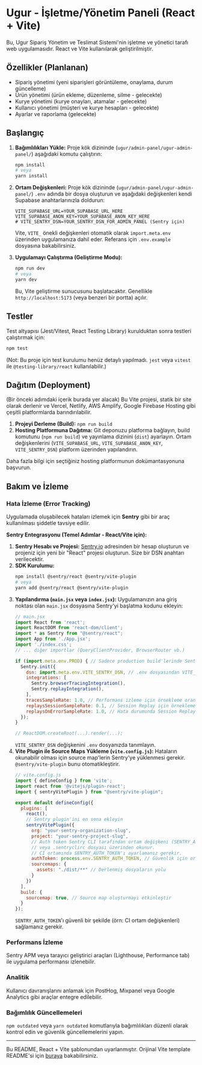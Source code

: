 # Ugur - İşletme/Yönetim Paneli (React + Vite)

Bu, Ugur Sipariş Yönetim ve Teslimat Sistemi'nin işletme ve yönetici tarafı web uygulamasıdır. React ve Vite kullanılarak geliştirilmiştir.

## Özellikler (Planlanan)
- Sipariş yönetimi (yeni siparişleri görüntüleme, onaylama, durum güncelleme)
- Ürün yönetimi (ürün ekleme, düzenleme, silme - gelecekte)
- Kurye yönetimi (kurye onayları, atamalar - gelecekte)
- Kullanıcı yönetimi (müşteri ve kurye hesapları - gelecekte)
- Ayarlar ve raporlama (gelecekte)

## Başlangıç

1.  **Bağımlılıkları Yükle:**
    Proje kök dizininde (`ugur/admin-panel/ugur-admin-panel/`) aşağıdaki komutu çalıştırın:
    ```bash
    npm install
    # veya
    yarn install
    ```

2.  **Ortam Değişkenleri:**
    Proje kök dizininde (`ugur/admin-panel/ugur-admin-panel/`) `.env` adında bir dosya oluşturun ve aşağıdaki değişkenleri kendi Supabase anahtarlarınızla doldurun:
    ```env
    VITE_SUPABASE_URL=YOUR_SUPABASE_URL_HERE
    VITE_SUPABASE_ANON_KEY=YOUR_SUPABASE_ANON_KEY_HERE
    # VITE_SENTRY_DSN=YOUR_SENTRY_DSN_FOR_ADMIN_PANEL (Sentry için)
    ```
    Vite, `VITE_` önekli değişkenleri otomatik olarak `import.meta.env` üzerinden uygulamanıza dahil eder. Referans için `.env.example` dosyasına bakabilirsiniz.

3.  **Uygulamayı Çalıştırma (Geliştirme Modu):**
    ```bash
    npm run dev
    # veya
    yarn dev
    ```
    Bu, Vite geliştirme sunucusunu başlatacaktır. Genellikle `http://localhost:5173` (veya benzeri bir portta) açılır.

## Testler
Test altyapısı (Jest/Vitest, React Testing Library) kurulduktan sonra testleri çalıştırmak için:
```bash
npm test
```
(Not: Bu proje için test kurulumu henüz detaylı yapılmadı. `jest` veya `vitest` ile `@testing-library/react` kullanılabilir.)

## Dağıtım (Deployment)
(Bir önceki adımdaki içerik burada yer alacak)
Bu Vite projesi, statik bir site olarak derlenir ve Vercel, Netlify, AWS Amplify, Google Firebase Hosting gibi çeşitli platformlarda barındırılabilir.
1.  **Projeyi Derleme (Build):** `npm run build`
2.  **Hosting Platformuna Dağıtma:** Git deponuzu platforma bağlayın, build komutunu (`npm run build`) ve yayınlama dizinini (`dist`) ayarlayın. Ortam değişkenlerini (`VITE_SUPABASE_URL`, `VITE_SUPABASE_ANON_KEY`, `VITE_SENTRY_DSN`) platform üzerinden yapılandırın.

Daha fazla bilgi için seçtiğiniz hosting platformunun dokümantasyonuna başvurun.

## Bakım ve İzleme

### Hata İzleme (Error Tracking)
Uygulamada oluşabilecek hataları izlemek için **Sentry** gibi bir araç kullanılması şiddetle tavsiye edilir.

**Sentry Entegrasyonu (Temel Adımlar - React/Vite için):**
1.  **Sentry Hesabı ve Projesi:** [Sentry.io](https://sentry.io/) adresinden bir hesap oluşturun ve projeniz için yeni bir "React" projesi oluşturun. Size bir DSN anahtarı verilecektir.
2.  **SDK Kurulumu:**
    ```bash
    npm install @sentry/react @sentry/vite-plugin
    # veya
    yarn add @sentry/react @sentry/vite-plugin
    ```
3.  **Yapılandırma (`main.jsx` veya `index.jsx`):**
    Uygulamanızın ana giriş noktası olan `main.jsx` dosyasına Sentry'yi başlatma kodunu ekleyin:
    ```javascript
    // main.jsx
    import React from 'react';
    import ReactDOM from 'react-dom/client';
    import * as Sentry from "@sentry/react";
    import App from './App.jsx';
    import './index.css';
    // ... diğer importlar (QueryClientProvider, BrowserRouter vb.)

    if (import.meta.env.PROD) { // Sadece production build'lerinde Sentry'yi başlat
      Sentry.init({
        dsn: import.meta.env.VITE_SENTRY_DSN, // .env dosyasından VITE_SENTRY_DSN olarak çekilecek
        integrations: [
          Sentry.browserTracingIntegration(),
          Sentry.replayIntegration(),
        ],
        tracesSampleRate: 1.0, // Performans izleme için örnekleme oranı
        replaysSessionSampleRate: 0.1, // Session Replay için örnekleme oranı
        replaysOnErrorSampleRate: 1.0, // Hata durumunda Session Replay için
      });
    }

    // ReactDOM.createRoot(...).render(...);
    ```
    `VITE_SENTRY_DSN` değişkenini `.env` dosyanızda tanımlayın.
4.  **Vite Plugin ile Source Maps Yükleme (`vite.config.js`):**
    Hataların okunabilir olması için source map'lerin Sentry'ye yüklenmesi gerekir. `@sentry/vite-plugin` bunu otomatikleştirir.
    ```javascript
    // vite.config.js
    import { defineConfig } from 'vite';
    import react from '@vitejs/plugin-react';
    import { sentryVitePlugin } from "@sentry/vite-plugin";

    export default defineConfig({
      plugins: [
        react(),
        // Sentry plugin'ini en sona ekleyin
        sentryVitePlugin({
          org: "your-sentry-organization-slug",
          project: "your-sentry-project-slug",
          // Auth token Sentry CLI tarafından ortam değişkeni (SENTRY_AUTH_TOKEN)
          // veya .sentryclirc dosyası üzerinden okunur.
          // CI ortamında SENTRY_AUTH_TOKEN'ı ayarlamanız gerekir.
          authToken: process.env.SENTRY_AUTH_TOKEN, // Güvenlik için ortam değişkeninden alınmalı
          sourcemaps: {
            assets: "./dist/**" // Derlenmiş dosyaların yolu
          }
        })
      ],
      build: {
        sourcemap: true, // Source map oluşturmayı etkinleştir
      }
    });
    ```
    `SENTRY_AUTH_TOKEN`'ı güvenli bir şekilde (örn: CI ortam değişkenleri) sağlamanız gerekir.

### Performans İzleme
Sentry APM veya tarayıcı geliştirici araçları (Lighthouse, Performance tab) ile uygulama performansı izlenebilir.

### Analitik
Kullanıcı davranışlarını anlamak için PostHog, Mixpanel veya Google Analytics gibi araçlar entegre edilebilir.

### Bağımlılık Güncellemeleri
`npm outdated` veya `yarn outdated` komutlarıyla bağımlılıkları düzenli olarak kontrol edin ve güvenlik güncellemelerini yapın.

---
Bu README, React + Vite şablonundan uyarlanmıştır.
Orijinal Vite template README'si için [buraya](https://github.com/vitejs/vite/tree/main/packages/create-vite/template-react) bakabilirsiniz.
